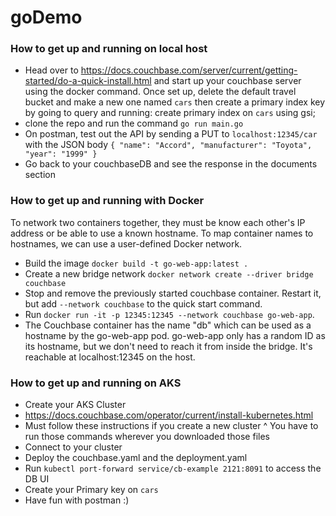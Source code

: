 # goDemo

### How to get up and running on local host
- Head over to https://docs.couchbase.com/server/current/getting-started/do-a-quick-install.html and start up your couchbase server using the docker command. Once set up, delete the default travel bucket and make a new one named `cars` then create a primary index key by going to query and running: create primary index on `cars` using gsi;
- clone the repo and run the command `go run main.go`
- On postman, test out the API by sending a PUT to `localhost:12345/car` with the JSON body 
 `
 {
    "name": "Accord",
    "manufacturer": "Toyota",
    "year": "1999"
}
`
- Go back to your couchbaseDB and see the response in the documents section

### How to get up and running with Docker

To network two containers together, they must be know each other's IP
address or be able to use a known hostname. To map container names to
hostnames, we can use a user-defined Docker network.

- Build the image `docker build -t go-web-app:latest .`
- Create a new bridge network `docker network create --driver bridge
  couchbase`
- Stop and remove the previously started couchbase container. Restart
  it, but add `--network couchbase` to the quick start command.
- Run  `docker run -it -p 12345:12345 --network couchbase go-web-app`.
- The Couchbase container has the name "db" which can be used as a
  hostname by the go-web-app pod. go-web-app only has a random ID as its
  hostname, but we don't need to reach it from inside the bridge. It's
  reachable at localhost:12345 on the host.


### How to get up and running on AKS
- Create your AKS Cluster
- https://docs.couchbase.com/operator/current/install-kubernetes.html
- Must follow these instructions if you create a new cluster ^ You have to run those commands wherever you downloaded those files
- Connect to your cluster
- Deploy the couchbase.yaml and the deployment.yaml
- Run `kubectl port-forward service/cb-example 2121:8091` to access the DB UI
- Create your Primary key on `cars`
- Have fun with postman :)
